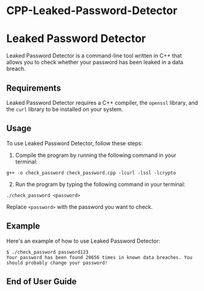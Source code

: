 # CPP-Leaked-Password-Detector
# Leaked Password Detector
Leaked Password Detector is a command-line tool written in C++ that allows you to check whether your password has been leaked in a data breach.

## Requirements
Leaked Password Detector requires a C++ compiler, the `openssl` library, and the `curl` library to be installed on your system.

## Usage
To use Leaked Password Detector, follow these steps:

1. Compile the program by running the following command in your terminal:
```
g++ -o check_password check_password.cpp -lcurl -lssl -lcrypto
```
2. Run the program by typing the following command in your terminal:
```
./check_password <password>
```
Replace `<password>` with the password you want to check.

## Example
Here's an example of how to use Leaked Password Detector:

```
$ ./check_password password123
Your password has been found 20656 times in known data breaches. You should probably change your password!
```

## End of User Guide
